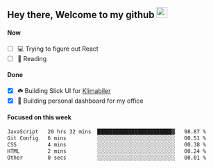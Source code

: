 ## Hey there, Welcome to my github <img src="https://media.giphy.com/media/hvRJCLFzcasrR4ia7z/giphy.gif" width="25px">

#### Now
- [ ] 💻 Trying to figure out React
- [ ] 📕 Reading

#### Done
- [x] ☘️ Building Slick UI for [Klimabiler](https://klimabiler.dk)
- [x] 🚀 Building personal dashboard for my office
 
 #### Focused on this week
<!--START_SECTION:waka-->

```txt
JavaScript   20 hrs 32 mins  ████████████████████████▓   98.87 %
Git Config   6 mins          ░░░░░░░░░░░░░░░░░░░░░░░░░   00.51 %
CSS          4 mins          ░░░░░░░░░░░░░░░░░░░░░░░░░   00.38 %
HTML         2 mins          ░░░░░░░░░░░░░░░░░░░░░░░░░   00.24 %
Other        0 secs          ░░░░░░░░░░░░░░░░░░░░░░░░░   00.01 %
```

<!--END_SECTION:waka-->

